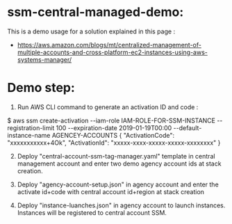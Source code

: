 # ssm-central-managed-demo:
This is a demo usage for a solution explained in this page :
- https://aws.amazon.com/blogs/mt/centralized-management-of-multiple-accounts-and-cross-platform-ec2-instances-using-aws-systems-manager/

# Demo step: 
1. Run AWS CLI command to generate an activation ID and code : 

$ aws ssm create-activation --iam-role IAM-ROLE-FOR-SSM-INSTANCE  --registration-limit 100 --expiration-date 2019-01-19T00:00 --default-instance-name AGENCEY-ACCOUNTS
{
    "ActivationCode": "xxxxxxxxxxx+4Ok",
    "ActivationId": "xxxxx-xxxx-xxxxx-xxxxx-xxxxxxxx"
}

2. Deploy "central-account-ssm-tag-manager.yaml" template in central management account and enter two demo agency account ids at stack creation. 

3. Deploy "agency-account-setup.json" in agency account and enter the activate id+code with central account id+region at stack creation 

4. Deploy "instance-luanches.json" in agency account to launch instances. Instances will be registered to central account SSM. 
